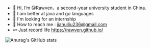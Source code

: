 <!--Introduction -->
<br>

<!-- Your badges -->
<!--START_SECTION:waka-->
- 🫡 Hi, I’m @Rawven，a second-year university student in China.
- 🌱 I am better at java and go languages
- 🤔 I'm looking for an internship
- 🥳 How to reach me :  jiahuiliu236@gmail.com
- 💤 Just record life https://rawven.github.io/
  
![Anurag's GitHub stats](https://github-readme-stats.vercel.app/api?username=Rawven&show_icons=true&theme=tokyonight)
<!--END_SECTION:waka-->


<!--
**UWEPPPP/UWEPPPP** is a ✨ _special_ ✨ repository because its `README.md` (this file) appears on your GitHub profile.

Here are some ideas to get you started:

- 🔭 I’m currently working on ...
- 🌱 I’m currently learning ...
- 👯 I’m looking to collaborate on ...
- 🤔 I’m looking for help with ...
- 💬 Ask me about ...
- 📫 How to reach me: ...
- 😄 Pronouns: ...
- ⚡ Fun fact: ...
-->
